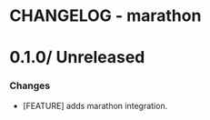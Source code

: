 # CHANGELOG - marathon

0.1.0/ Unreleased
==================

### Changes

* [FEATURE] adds marathon integration.
